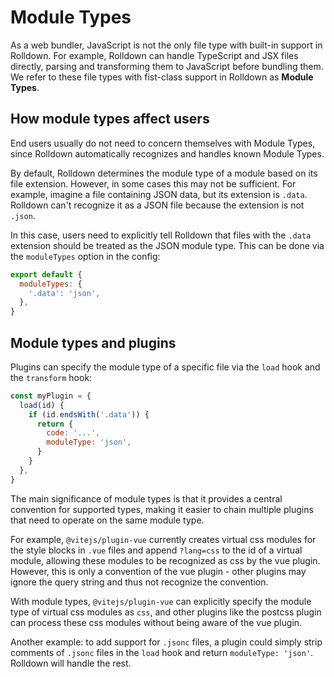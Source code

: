 # Module Types

As a web bundler, JavaScript is not the only file type with built-in support in Rolldown. For example, Rolldown can handle TypeScript and JSX files directly, parsing and transforming them to JavaScript before bundling them. We refer to these file types with fist-class support in Rolldown as **Module Types**.

## How module types affect users

End users usually do not need to concern themselves with Module Types, since Rolldown automatically recognizes and handles known Module Types.

By default, Rolldown determines the module type of a module based on its file extension. However, in some cases this may not be sufficient. For example, imagine a file containing JSON data, but its extension is `.data`. Rolldown can't recognize it as a JSON file because the extension is not `.json`.

In this case, users need to explicitly tell Rolldown that files with the `.data` extension should be treated as the JSON module type. This can be done via the `moduleTypes` option in the config:

```js [rolldown.config.js]
export default {
  moduleTypes: {
    '.data': 'json',
  },
}
```

## Module types and plugins

Plugins can specify the module type of a specific file via the `load` hook and the `transform` hook:

```js
const myPlugin = {
  load(id) {
    if (id.endsWith('.data')) {
      return {
        code: '...',
        moduleType: 'json',
      }
    }
  },
}
```

The main significance of module types is that it provides a central convention for supported types, making it easier to chain multiple plugins that need to operate on the same module type.

For example, `@vitejs/plugin-vue` currently creates virtual css modules for the style blocks in `.vue` files and append `?lang=css` to the id of a virtual module, allowing these modules to be recognized as css by the vue plugin. However, this is only a convention of the vue plugin - other plugins may ignore the query string and thus not recognize the convention.

With module types, `@vitejs/plugin-vue` can explicitly specify the module type of virtual css modules as `css`, and other plugins like the postcss plugin can process these css modules without being aware of the vue plugin.

Another example: to add support for `.jsonc` files, a plugin could simply strip comments of `.jsonc` files in the `load` hook and return `moduleType: 'json'`. Rolldown will handle the rest.
